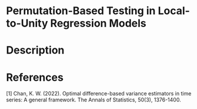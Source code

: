 # Permutation-Based Testing in Local-to-Unity Regression Models 

# Description



# References

[1] Chan, K. W. (2022). Optimal difference-based variance estimators in time series: A general framework. The Annals of Statistics, 50(3), 1376-1400.
